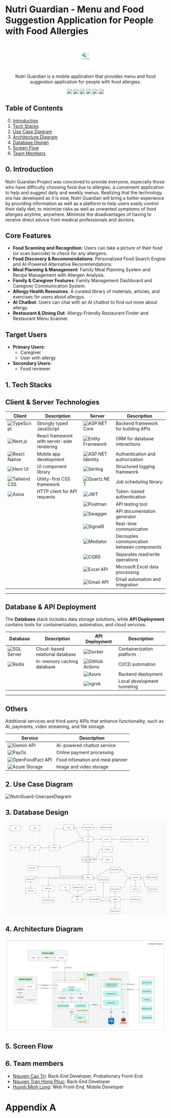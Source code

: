 # Nutri Guardian -  Menu and Food Suggestion Application for People with Food Allergies
<div align="center">
    <img src="./profile/readme/images/logo.png" alt="Nutri Guardian" height='80px'/>
    <p>Nutri Guardian is a mobile application that provides menu and food suggestion application for people with food allergies.</p>
</div>
<div align='center'>
<img src="https://img.shields.io/badge/.NET-512BD4?logo=dotnet&logoColor=fff"> 
<img src="https://custom-icon-badges.demolab.com/badge/Microsoft%20SQL%20Server-CC2927?logo=mssqlserver-white&logoColor=white"> 
<img src="https://img.shields.io/badge/Redis-%23DD0031.svg?logo=redis&logoColor=white"> 
<img src="https://img.shields.io/badge/Docker-Yes-green"> 
<img src="https://img.shields.io/badge/Server-Yes-green"> 
<img src="https://img.shields.io/badge/API-Yes-green">
<br>
</div>

## Table of Contents
<ol start="0"> 
    <li><a href="#intro">Introduction</a></li>
    <li><a href="#tech">Tech Stacks</a></li>
    <li><a href="#uc-diagram">Use Case Diagram</a></li>
    <li><a href="#uc-diagram">Architecture Diagram</a></li>
    <li><a href="#db-design">Database Design</a></li>
    <li><a href="#screen-flow"> Screen Flow</a></li>
    <li><a href="#team-members">Team Members</a></li>
</ol>


<a id="intro"></a>
## 0. Introduction
Nutri Guardian Project was conceived to provide everyone, especially those who have difficulty choosing food due to allergies, a convenient application to help and suggest daily and weekly menus. Realizing that the technology era has developed as it is now, Nutri Guardian will bring a better experience by providing information as well as a platform to help users easily control their daily diet, to minimize risks as well as unwanted symptoms of food allergies anytime, anywhere. Minimize the disadvantages of having to receive direct advice from medical professionals and doctors.


## Core Features

- **Food Scanning and Recognition**: Users can take a picture of their food (or scan barcode) to check for any allergens.
- **Food Discovery & Recommendations**: Personalized Food Search Engine and AI-Powered Alternative Recommendations.
- **Meal Planning & Management**: Family Meal Planning System and Recipe Management with Allergen Analysis.
- **Family & Caregiver Features**: Family Management Dashboard and Caregiver Communication System.
- **Allergy Health Resources**: A curated library of materials, articles, and exercises for users about allergys.
- **AI Chatbot**: Users can chat with an AI chatbot to find out more about allergy.
- **Restaurant & Dining Out**: Allergy-Friendly Restaurant Finder and Restaurant Menu Scanner.

## Target Users

- **Primary Users**:
  - Caregiver
  - User with allergy
- **Secondary Users**:
  - Food reviewer
    
<a id="tech"></a>
## 1. Tech Stacks

## Client & Server Technologies  

| Client | Description | Server | Description |
|--------|------------|--------|------------|
| ![TypeScript](https://img.shields.io/badge/TypeScript-3178C6?logo=typescript&logoColor=white) | Strongly typed JavaScript | ![ASP.NET Core](https://img.shields.io/badge/ASP.NET%20Core-512BD4?logo=dotnet&logoColor=white) | Backend framework for building APIs |
| ![Next.js](https://img.shields.io/badge/Next.js-000000?logo=nextdotjs&logoColor=white) | React framework with server-side rendering | ![Entity Framework](https://img.shields.io/badge/Entity%20Framework-512BD4?logo=dotnet&logoColor=white) | ORM for database interactions |
| ![React Native](https://img.shields.io/badge/React%20Native-61DAFB?logo=react&logoColor=white) | Mobile app development | ![ASP.NET Identity](https://img.shields.io/badge/ASP.NET%20Identity-512BD4?logo=dotnet&logoColor=white) | Authentication and authorization |
| ![Hero UI](https://img.shields.io/badge/Hero%20UI-38B2AC?logo=heroicons&logoColor=white) | UI component library | ![Serilog](https://img.shields.io/badge/Serilog-4B8BBE?logo=serilog&logoColor=white) | Structured logging framework |
| ![Tailwind CSS](https://img.shields.io/badge/Tailwind%20CSS-06B6D4?logo=tailwindcss&logoColor=white) | Utility-first CSS framework | ![Quartz.NET](https://img.shields.io/badge/Quartz.NET-004080?logo=clockify&logoColor=white) | Job scheduling library |
| ![Axios](https://img.shields.io/badge/Axios-5A29E4?logo=axios&logoColor=white) | HTTP client for API requests | ![JWT](https://img.shields.io/badge/JWT%20Auth-000000?logo=jsonwebtokens&logoColor=white) | Token-based authentication |
| | | ![Postman](https://img.shields.io/badge/Postman-FF6C37?logo=postman&logoColor=white) | API testing tool |
| | | ![Swagger](https://img.shields.io/badge/Swagger-85EA2D?logo=swagger&logoColor=white) | API documentation generator |
| | | ![SignalR](https://img.shields.io/badge/SignalR-0088CC?logo=microsoft&logoColor=white) | Real-time communication |
| | | ![Mediator](https://img.shields.io/badge/Mediator-0078D4?logo=microsoft&logoColor=white) | Decouples communication between components |
| | | ![CQRS](https://img.shields.io/badge/CQRS-0078D4?logo=microsoft&logoColor=white) | Separates read/write operations |
| | | ![Excel API](https://img.shields.io/badge/Excel%20API-217346?logo=microsoft-excel&logoColor=white) | Microsoft Excel data processing |
| | | ![Gmail API](https://img.shields.io/badge/Gmail%20API-D14836?logo=gmail&logoColor=white) | Email automation and integration |

---

## Database & API Deployment  

The **Database** stack includes data storage solutions, while **API Deployment** contains tools for containerization, automation, and cloud services.  

| Database | Description | API Deployment | Description |
|----------|------------|---------------|------------|
| ![SQL Server](https://img.shields.io/badge/Microsoft%20SQL%20Server-CC2927?logo=microsoftsqlserver&logoColor=white) | Cloud-based relational database | ![Docker](https://img.shields.io/badge/Docker-2496ED?logo=docker&logoColor=white) | Containerization platform |
| ![Redis](https://img.shields.io/badge/Redis-DD0031?logo=redis&logoColor=white) | In-memory caching database | ![GitHub Actions](https://img.shields.io/badge/GitHub%20Actions-2088FF?logo=githubactions&logoColor=white) | CI/CD automation |
| | | ![Azure](https://img.shields.io/badge/Azure%20Cloud-0078D4?logo=microsoftazure&logoColor=white) | Backend deployment |
| | | ![ngrok](https://img.shields.io/badge/ngrok-1F1F1F?logo=ngrok&logoColor=white) | Local development tunneling |

---

## Others  

Additional services and third-party APIs that enhance functionality, such as AI, payments, video streaming, and file storage.  

| Service | Description |
|---------|------------|
| ![Gemini API](https://img.shields.io/badge/Gemini%20API-4285F4?logo=google&logoColor=white) | AI-powered chatbot service |
| ![PayOs](https://img.shields.io/badge/Stripe-008CDD?logo=stripe&logoColor=white) | Online payment processing |
| ![OpenFoodFact API](https://img.shields.io/badge/WebRTC-333333?logo=webrtc&logoColor=white) | Food infomation and meal planner |
| ![Azure Storage](https://img.shields.io/badge/Cloudinary-3448C5?logo=cloudinary&logoColor=white) | Image and video storage |


<a id="uc-diagram"></a>
## 2. Use Case Diagram
<img src="./profile/readme/images/NutriGuard-UsecaseDiagram.png" alt="NutriGuard-UsecaseDiagram" />

<a id="db-design"></a>
## 3. Database Design
<img src="./profile/readme/images/NutriGuard-ERD.png" alt="NutriGuard-ERD" />

<a id="architecture"></a>
## 4. Architecture Diagram
<img src="./profile/readme/images/NutriGuard-ArchitectureDiagram.png" alt="NutriGuard-ArchitectureDiagram" />

<a id="screen-flow"></a>
## 5. Screen Flow

<a id="team-members"></a>
## 6. Team members
- [Nguyen Cao Tri](https://github.com/canxi4589): Back-End Developer, Probationary Front-End
- [Nguyen Tran Hong Phuc](https://github.com/PhucHong-6113): Back-End Developer
- [Huynh Minh Long](https://github.com/Dematto04): Web Front-End, Mobile Developer

<a id="app-a"></a>

# Appendix A
